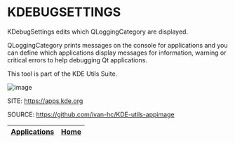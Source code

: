 # KDEBUGSETTINGS

 KDebugSettings edits which QLoggingCategory are displayed.
 
 QLoggingCategory prints messages on the console for applications and you 
 can define which applications display messages for information, warning or
 critical errors to help debugging Qt applications.

 This tool is part of the KDE Utils Suite.

 ![image](https://cdn.kde.org/screenshots/kdebugsettings/kdebugsettings.png)

 SITE: https://apps.kde.org

 SOURCE: https://github.com/ivan-hc/KDE-utils-appimage

 | [Applications](https://portable-linux-apps.github.io/apps.html) | [Home](https://portable-linux-apps.github.io)
 | --- | --- |
